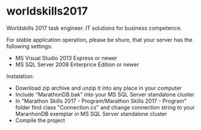 # worldskills2017
Worldskills 2017 task engineer. IT solutions for business competence.

For stable application operation, please be shure, that your server has the following settings:
  - MS Visual Studio 2013 Express or newer
  - MS SQL Server 2008 Enterprice Edition or newer
 
 Instalation:
   - Download zip archive and unzip it into any place in your computer
   - Include "MarathonDB.bak" into your MS SQL Server standalone cluster
   - In "Marathon Skills 2017 - Program/Marathon Skills 2017 - Program" folder find class "Connection.cs" and change connection string to your MaranhonDB exemplar in MS SQL Server standalone cluster
  - Compile the project
